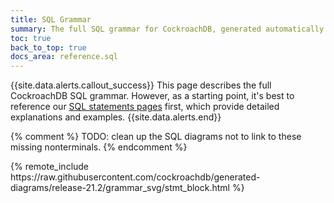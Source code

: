```yaml
---
title: SQL Grammar
summary: The full SQL grammar for CockroachDB, generated automatically from the CockroachDB code.
toc: true
back_to_top: true
docs_area: reference.sql
---
```


<style>
/* TODO(mjibson): reduce to header height once it no longer changes on scroll */
a[name]::before {
	content: '';
	display: block;
	height: 80px;
	margin: -80px 0 0;
}
a[name]:focus {
	outline: 0;
}
</style>

{{site.data.alerts.callout_success}}
This page describes the full CockroachDB SQL grammar. However, as a starting point, it's best to reference our [SQL statements pages](sql-statements.html) first, which provide detailed explanations and examples.
{{site.data.alerts.end}}

{% comment %}
TODO: clean up the SQL diagrams not to link to these missing nonterminals.
{% endcomment %}
<a id="col_label"></a>
<a id="column_constraints"></a>
<a id="column_name"></a>
<a id="count"></a>
<a id="fk_column_name"></a>
<a id="limit_val"></a>
<a id="offset_val"></a>
<a id="ref_column_name"></a>
<a id="simple_"></a>
<a id="table_alias_name"></a>
<a id="target_name"></a>
<a id="timestamp"></a>

<div>
{% remote_include https://raw.githubusercontent.com/cockroachdb/generated-diagrams/release-21.2/grammar_svg/stmt_block.html %}
</div>
